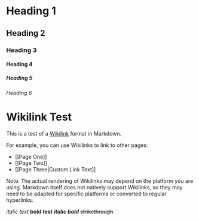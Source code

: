 
# Heading 1

## Heading 2

### Heading 3

#### Heading 4

##### Heading 5

###### Heading 6

# Wikilink Test

This is a test of a [Wikilink](https://en.wikipedia.org/wiki/Wikilink) format in Markdown. 

For example, you can use Wikilinks to link to other pages:

- [[Page One]]
- [[Page Two]]
- [[Page Three|Custom Link Text]]

Note: The actual rendering of Wikilinks may depend on the platform you are using. Markdown itself does not natively support Wikilinks, so they may need to be adapted for specific platforms or converted to regular hyperlinks.

*italic text* **bold test** ***italic bold*** ~~strikethrough~~ 